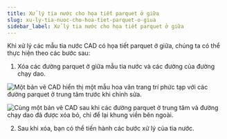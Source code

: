 ```yaml
---
title: Xử lý tia nước cho họa tiết parquet ở giữa
slug: xu-ly-tia-nuoc-cho-hoa-tiet-parquet-o-giua
sidebar_label: Xử lý tia nước cho họa tiết parquet ở giữa
---
```


Khi xử lý các mẫu tia nước CAD có họa tiết parquet ở giữa, chúng ta có thể thực hiện theo các bước sau:

1. Xóa các đường parquet ở giữa mẫu tia nước và các đường của đường chạy dao.

![Một bản vẽ CAD hiển thị một mẫu hoa văn trang trí phức tạp với các đường parquet ở trung tâm trước khi chỉnh sửa.](https://storage.googleapis.com/jegavn_kb/images/6364651449288301765223669.png)

![Cùng một bản vẽ CAD sau khi các đường parquet ở trung tâm và đường chạy dao đã được xóa bỏ, chỉ để lại khung viền bên ngoài.](https://storage.googleapis.com/jegavn_kb/images/6364651461727544955288985.png)

2. Sau khi xóa, bạn có thể tiến hành các bước xử lý của tia nước.